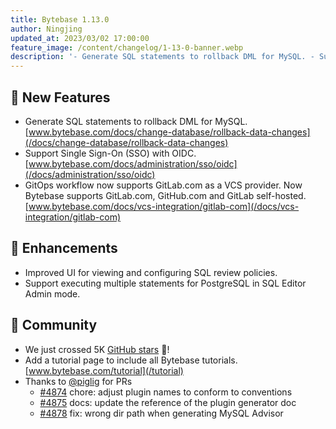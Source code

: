 ```yaml
---
title: Bytebase 1.13.0
author: Ningjing
updated_at: 2023/03/02 17:00:00
feature_image: /content/changelog/1-13-0-banner.webp
description: '- Generate SQL statements to rollback DML for MySQL. - Support Single Sign-On (SSO) with OIDC. - GitOps workflow now supports GitLab.com as a VCS provider.'
---
```


## 🚀 New Features

- Generate SQL statements to rollback DML for MySQL. [www.bytebase.com/docs/change-database/rollback-data-changes](/docs/change-database/rollback-data-changes)
- Support Single Sign-On (SSO) with OIDC. [www.bytebase.com/docs/administration/sso/oidc](/docs/administration/sso/oidc)
- GitOps workflow now supports GitLab.com as a VCS provider. Now Bytebase supports GitLab.com, GitHub.com and GitLab self-hosted. [www.bytebase.com/docs/vcs-integration/gitlab-com](/docs/vcs-integration/gitlab-com)

## 🎄 Enhancements

- Improved UI for viewing and configuring SQL review policies.
- Support executing multiple statements for PostgreSQL in SQL Editor Admin mode.

## 🎠 Community

- We just crossed 5K [GitHub stars](https://github.com/bytebase/bytebase) 🥳!
- Add a tutorial page to include all Bytebase tutorials. [www.bytebase.com/tutorial](/tutorial)
- Thanks to [@piglig](https://github.com/piglig) for PRs
  - [\#4874](https://github.com/bytebase/bytebase/pull/4874) chore: adjust plugin names to conform to conventions
  - [\#4875](https://github.com/bytebase/bytebase/pull/4875) docs: update the reference of the plugin generator doc
  - [\#4878](https://github.com/bytebase/bytebase/pull/4878) fix: wrong dir path when generating MySQL Advisor

<IncludeBlock url="/docs/get-started/install/install-upgrade"></IncludeBlock>
